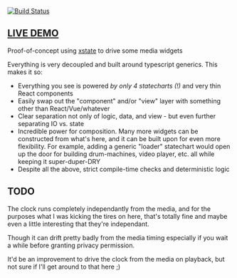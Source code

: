 [![Build Status](https://travis-ci.org/dakom/xstate-media-widgets.svg?branch=master)](https://travis-ci.org/dakom/xstate-media-widgets)

## [LIVE DEMO](https://dakom.github.io/xstate-media-widgets)

Proof-of-concept using [xstate](https://xstate.js.org/docs/) to drive some media widgets 

Everything is very decoupled and built around typescript generics. This makes it so:

* Everything you see is powered _by only 4 statecharts (!)_ and very thin React components
* Easily swap out the "component" and/or "view" layer with something other than React/Vue/whatever
* Clear separation not only of logic, data, and view - but even further separating IO vs. state
* Incredible power for composition. Many more widgets can be constructed from what's here, and it can be built upon for even more flexibility. For example, adding a generic "loader" statechart would open up the door for building drum-machines, video player, etc. all while keeping it super-duper-DRY
* Despite all the above, strict compile-time checks and deterministic logic

## TODO

The clock runs completely independantly from the media, and for the purposes what I was kicking the tires on here, that's totally fine and maybe even a little interesting that they're independant. 

Though it can drift pretty badly from the media timing especially if you wait a while before granting privacy permission.

It'd be an improvement to drive the clock from the media on playback, but not sure if I'll get around to that here ;)
